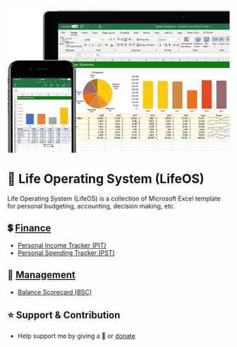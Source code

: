 <p align="center"><img src="screenshot.jpg"></p>

# 🧩 Life Operating System (LifeOS)

Life Operating System (LifeOS) is a collection of Microsoft Excel template for personal budgeting, accounting, decision making, etc.

## 💲 [Finance](templates/finance)
- [Personal Income Tracker (PIT)](https://github.com/agung2001/life-operating-system/blob/d07f49c48557291bdd4fc6741f9159733ef38c49/templates/finance/Personal%20Income%20Tracker%20(PIT).xlsx)
- [Personal Spending Tracker (PST)](https://github.com/agung2001/life-operating-system/blob/c6319abe7f6b5c4101691d181e9cf1c78893ca88/templates/finance/Personal%20Spending%20Tracker%20(PST).xlsx)

## 💼 [Management](templates/management)
- [Balance Scorecard (BSC)](https://github.com/agung2001/life-operating-system/blob/8279c564c59f0c2773da8058888bd60b2d3ed61d/templates/management/Balance%20Scorecard%20(BSC).xlsx)

## ⭐️ Support & Contribution
- Help support me by giving a 🌟 or [donate][website]

[website]: https://agung2001.github.io